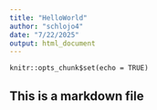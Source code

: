 ```yaml
---
title: "HelloWorld"
author: "schlojo4"
date: "7/22/2025"
output: html_document
---
```


```{r setup, include=FALSE}
knitr::opts_chunk$set(echo = TRUE)
```

## This is a markdown file